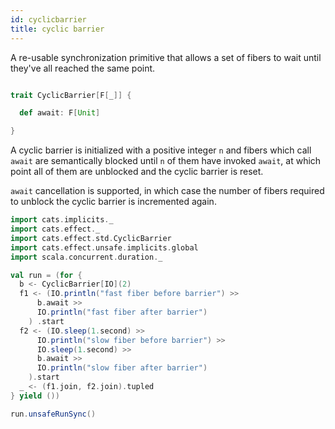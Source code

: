 ```yaml
---
id: cyclicbarrier
title: cyclic barrier
---
```


A re-usable synchronization primitive that allows a set of
fibers to wait until they've all reached the same point.

```scala

trait CyclicBarrier[F[_]] {

  def await: F[Unit]

}
```

A cyclic barrier is initialized with a positive integer `n` and
fibers which call `await` are semantically blocked until `n` of
them have invoked `await`, at which point all of them are unblocked
and the cyclic barrier is reset.

`await` cancellation is supported, in which case the number of
fibers required to unblock the cyclic barrier is incremented again.

```scala mdoc
import cats.implicits._
import cats.effect._
import cats.effect.std.CyclicBarrier
import cats.effect.unsafe.implicits.global
import scala.concurrent.duration._

val run = (for {
  b <- CyclicBarrier[IO](2)
  f1 <- (IO.println("fast fiber before barrier") >>
      b.await >> 
      IO.println("fast fiber after barrier")
    ) .start
  f2 <- (IO.sleep(1.second) >>
      IO.println("slow fiber before barrier") >>
      IO.sleep(1.second) >>
      b.await >>
      IO.println("slow fiber after barrier")
    ).start
  _ <- (f1.join, f2.join).tupled
} yield ())

run.unsafeRunSync()
```
